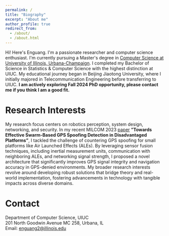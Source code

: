```yaml
---
permalink: /
title: "Biography"
excerpt: "About me"
author_profile: true
redirect_from: 
  - /about/
  - /about.html
---
```


Hi! Here's Enguang. I'm a passionate researcher and computer science enthusiast. I'm currently pursuing a Master's degree in [Computer Science at University of Illinois, Urbana-Champaign](https://cs.illinois.edu/). I completed my Bachelor of Science in Statistics & Computer Science with the highest distinction at UIUC. My educational journey began in Beijing Jiaotong University, where I initially majored in Telecommunication Engineering before transferring to UIUC. **I am actively exploring Fall 2024 PhD opportunity, please contact me if you think I am a good fit.**

<!--- My skills span various programming languages including C/C++, Python, Java, Julia, Matlab, R, and Rust. I'm adept in tools like Pandas, NumPy, Sympy, as well as deep learning frameworks like PyTorch, TensorFlow, and Keras. 

My experiences are diverse. From being a Software Engineer Intern at Huawei Inc., where I developed probabilistic programming libraries and tensor-based statistics libraries, to contributing as a Research Assistant at the University of Illinois where I worked on probabilistic programs and their robustness evaluation.

I've also engaged in exciting projects such as designing a ROS-based swarm drones simulation package and enhancing GPS spoofing detection in disadvantaged platforms.

In addition to my technical pursuits, I'm dedicated to teaching. As a Graduate Teaching Assistant, I've mentored students in mastering system programming, advanced I/O handling, memory optimization, and more.

I'm driven by a curiosity to bridge theory and real-world implementation. My research statement revolves around robotics perception, system design, networking, and security. My recent work on swarm-based GPS spoofing detection demonstrates my commitment to advancing technology for practical impact across domains.

Looking forward to new challenges and opportunities as I continue on this exciting journey!
-->



Research Interests
======
My research focus centers on robotics perception, system design, networking, and security. In my recent MILCOM 2023 [paper](http://enguang2.github.io/files/milcom2023.pdf) **”Towards Effective Swarm-Based GPS Spoofing Detection in Disadvantaged Platforms”**, I tackled the challenge of countering GPS spoofing for small platforms like Air Launched Effects
(ALEs). By leveraging sensor fusion techniques, including inertial measurement units, communication with
neighboring ALEs, and networking signal strength, I proposed a novel architecture that significantly improves
GPS signal integrity and navigation accuracy in GPS-denied environments. My broader research interests revolve around developing robust solutions that bridge theory and real-world implementation, fostering advancements in technology with tangible impacts across diverse domains.


Contact
======
Department of Computer Science, UIUC<br>
201 North Goodwin Avenue MC 258, Urbana, IL<br>
Email: enguang2@illinois.edu
